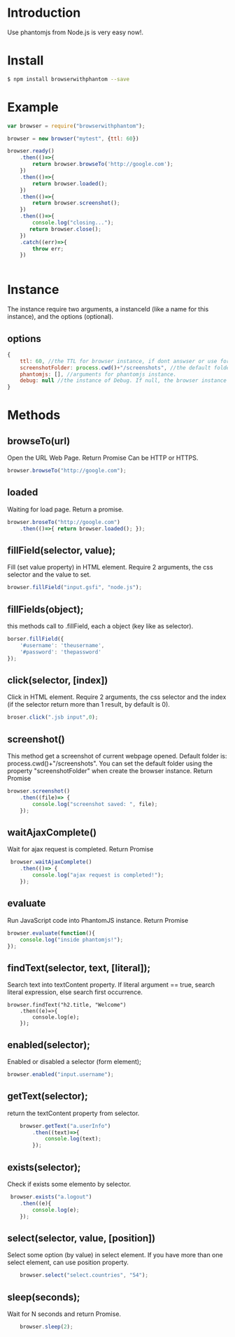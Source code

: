 Introduction
========
Use phantomjs from Node.js is very easy now!.

# Install
```bash
$ npm install browserwithphantom --save
```
# Example 
```js
var browser = require("browserwithphantom");

browser = new browser("mytest", {ttl: 60})

browser.ready()
    .then(()=>{
        return browser.browseTo('http://google.com');
    })
    .then(()=>{
        return browser.loaded();
    })
    .then(()=>{
        return browser.screenshot();
    })
    .then(()=>{
        console.log("closing...");
       return browser.close();
    })
    .catch((err)=>{
        throw err;
    })
    
```

# Instance
The instance require two arguments, a instanceId (like a name for this instance), and the options (optional).

## options
```js
{
    ttl: 60, //the TTL for browser instance, if dont answser or use for this seconds, the instance close automatic.
    screenshotFolder: process.cwd()+"/screenshots", //the default folder for save screenshots.
    phantomjs: [], //arguments for phantomjs instance.
    debug: null //the instance of Debug. If null, the browser instance use default debug lib.
}
```

# Methods

## browseTo(url)
Open the URL Web Page. Return Promise
Can be HTTP or HTTPS.
```js
browser.browseTo("http://google.com");
```

## loaded
Waiting for load page. Return a promise. 
```js
browser.broseTo("http://google.com")
    .then(()=>{ return browser.loaded(); });
```

## fillField(selector, value);
Fill (set value property) in HTML element. Require 2 arguments, the css selector and the value to set.
```js
browser.fillField("input.gsfi", "node.js");
```

## fillFields(object);
this methods call to .fillField, each a object (key like as selector).
```js
borser.fillField({
    '#username': 'theusername',
    '#password': 'thepassword'
});
```

## click(selector, [index])
Click in HTML element. Require 2 arguments, the css selector and the index (if the selector return more than 1 result, by default is 0).
```js
broser.click(".jsb input",0);
```

## screenshot()
This method get a screenshot of current webpage opened.
Default folder is: process.cwd()+"/screenshots". You can set the default folder using the property "screenshotFolder" when create the browser instance.
Return Promise

```js
browser.screenshot()
    .then((file)=> {
        console.log("screenshot saved: ", file);
    });
```

## waitAjaxComplete()
Wait for ajax request is completed. Return Promise

```js
 browser.waitAjaxComplete()
    .then(()=> {
        console.log("ajax request is completed!");
    });
```

## evaluate
Run JavaScript code into PhantomJS instance. Return Promise
```js
browser.evaluate(function(){
    console.log("inside phantomjs!");
});
```
## findText(selector, text, [literal]);
Search text into textContent property. If literal argument == true, search literal expression, else search first occurrence.
```
browser.findText("h2.title, "Welcome")
    .then((e)=>{
        console.log(e);
    });
```

## enabled(selector);
Enabled or disabled a selector (form element);
```js
browser.enabled("input.username");
```

## getText(selector);
return the textContent property from selector.
```js
    browser.getText("a.userInfo")
        .then((text)=>{
            console.log(text);
        });
```

## exists(selector);
Check if exists some elemento by selector.

```js
 browser.exists("a.logout")
    .then((e){
        console.log(e); 
    });
```

## select(selector, value, [position])
Select some option (by value) in select element. If you have more than one select element, can use position property.

```js
    browser.select("select.countries", "54");
```
## sleep(seconds);
Wait for N seconds and return Promise.
```js
    browser.sleep(2);
```

